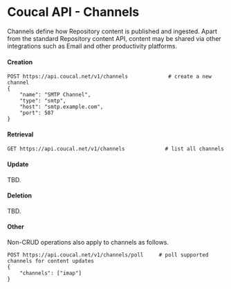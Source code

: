 # Coucal API - Channels

Channels define how Repository content is published and ingested. Apart from the standard Repository content API,
content may be shared via other integrations such as Email and other productivity platforms.

#### Creation

    POST https://api.coucal.net/v1/channels             # create a new channel
    {
        "name": "SMTP Channel",
        "type": "smtp",
        "host": "smtp.example.com",
        "port": 587
    }

#### Retrieval

    GET https://api.coucal.net/v1/channels             # list all channels


#### Update

TBD.

#### Deletion

TBD.

#### Other

Non-CRUD operations also apply to channels as follows.

    POST https://api.coucal.net/v1/channels/poll     # poll supported channels for content updates
    {
        "channels": ["imap"]
    }
